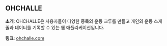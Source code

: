 ## OHCHALLE
__소개__: OHCHALLE은 사용자들이 다양한 종목의 운동 크루를 만들고 개인의 운동 스케줄과 데이터를 기록할 수 있는 웹 애플리케이션입니다.

__링크__: [ohchalle.com](https://ohchalle.com)